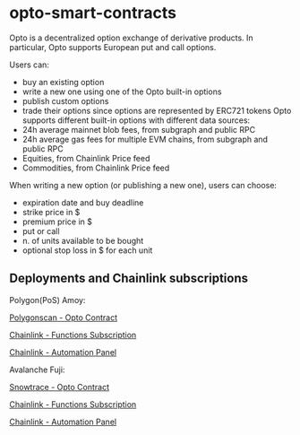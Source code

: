 # opto-smart-contracts
Opto is a decentralized option exchange of derivative products. In particular, Opto supports European put and call options.

Users can:

- buy an existing option
- write a new one using one of the Opto built-in options
- publish custom options
- trade their options since options are represented by ERC721 tokens
Opto supports different built-in options with different data sources:
- 24h average mainnet blob fees, from subgraph and public RPC
- 24h average gas fees for multiple EVM chains, from subgraph and public RPC
- Equities, from Chainlink Price feed
- Commodities, from Chainlink Price feed

When writing a new option (or publishing a new one), users can choose:

- expiration date and buy deadline
- strike price in $
- premium price in $
- put or call
- n. of units available to be bought
- optional stop loss in $ for each unit

## Deployments and Chainlink subscriptions

Polygon(PoS) Amoy:

[Polygonscan - Opto Contract](https://amoy.polygonscan.com/address/0x55ef9ba96e80c634e6652fb164fa61517f5611d1#code)

[Chainlink - Functions Subscription](https://functions.chain.link/polygon-amoy/219)

[Chainlink - Automation Panel](https://automation.chain.link/polygon-amoy/8305038180283115066428651333900288117675581444467762397722197618458504533169)

Avalanche Fuji:

[Snowtrace - Opto Contract](https://testnet.snowtrace.io/address/0xdDa994D19956EC4D8E669e1CA8DBEc4e038C08a8)

[Chainlink - Functions Subscription](https://functions.chain.link/fuji/7633)

[Chainlink - Automation Panel](https://automation.chain.link/fuji/45209714636357398284842939654919830991322731419128780532945778056239980412066)
